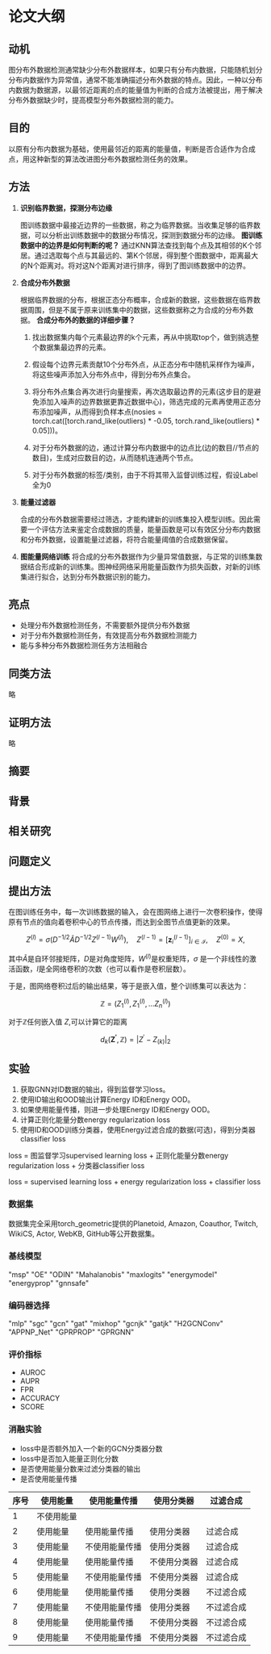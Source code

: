 # 论文大纲

## 动机

图分布外数据检测通常缺少分布外数据样本，如果只有分布内数据，只能随机划分分布内数据作为异常值，通常不能准确描述分布外数据的特点。因此，一种以分布内数据为数据源，以最邻近距离的点的能量值为判断的合成方法被提出，用于解决分布外数据缺少时，提高模型分布外数据检测的能力。

## 目的

以原有分布内数据为基础，使用最邻近的距离的能量值，判断是否合适作为合成点，用这种新型的算法改进图分布外数据检测任务的效果。

## 方法

1. **识别临界数据，探测分布边缘**

   图训练数据中最接近边界的一些数据，称之为临界数据。当收集足够的临界数据，可以分析出训练数据中的数据分布情况，探测到数据分布的边缘。
   **图训练数据中的边界是如何判断的呢？**
   通过KNN算法查找到每个点及其相邻的K个邻居。通过选取每个点与其最远的、第K个邻居，得到整个图数据中，距离最大的N个距离对。将对这N个距离对进行排序，得到了图训练数据中的边界。

2. **合成分布外数据**

   根据临界数据的分布，根据正态分布概率，合成新的数据，这些数据在临界数据周围，但是不属于原来训练集中的数据，这些数据称之为合成的分布外数据。
   **合成分布外的数据的详细步骤？**

    1. 找出数据集内每个元素最边界的k个元素，再从中挑取top个，做到挑选整个数据集最边界的元素。

    2. 假设每个边界元素贡献10个分布外点，从正态分布中随机采样作为噪声，将这些噪声添加入分布外点中，得到分布外点集合。

    3. 将分布外点集合再次进行向量搜索，再次选取最边界的元素(这步目的是避免添加入噪声的边界数据更靠近数据中心)，筛选完成的元素再使用正态分布添加噪声，从而得到负样本点(nosies = torch.cat([torch.rand_like(outliers) * -0.05, torch.rand_like(outliers) * 0.05]))。

    4. 对于分布外数据的边，通过计算分布内数据中的边点比(边的数目//节点的数目)，生成对应数目的边，从而随机连通两个节点。

    5. 对于分布外数据的标签/类别，由于不将其带入监督训练过程，假设Label全为0

3. **能量过滤器**

   合成的分布外数据需要经过筛选，才能构建新的训练集投入模型训练。因此需要一个评估方法来鉴定合成数据的质量，能量函数是可以有效区分分布内数据和分布外数据，设置能量过滤器，将符合能量阈值的合成数据保留。

4. **图能量网络训练**
   将合成的分布外数据作为少量异常值数据，与正常的训练集数据结合形成新的训练集。图神经网络采用能量函数作为损失函数，对新的训练集进行拟合，达到分布外数据识别的能力。

## 亮点

- 处理分布外数据检测任务，不需要额外提供分布外数据
- 对于分布外数据检测任务，有效提高分布外数据检测能力
- 能与多种分布外数据检测任务方法相融合

## 同类方法

略

## 证明方法

略

## 摘要

## 背景

## 相关研究

## 问题定义

## 提出方法

在图训练任务中，每一次训练数据的输入，会在图网络上进行一次卷积操作，使得原有节点的值向着卷积中心的节点传播，而达到全图节点值更新的效果。

```math
Z^{(l)}=\sigma\left(D^{-1 / 2} \tilde{A} D^{-1 / 2} Z^{(l-1)} W^{(l)}\right), \quad Z^{(l-1)}=\left[\mathbf{z}_i^{(l-1)}\right]_{i \in \mathcal{I}}, \quad Z^{(0)}=X,
```

其中$`\tilde{A} `$是自环邻接矩阵，$`D`$是对角度矩阵，$`W^{(l)}`$是权重矩阵，$`\sigma `$ 是一个非线性的激活函数，$`l`$是全网络卷积的次数（也可以看作是卷积层数）。

于是，图网络卷积过后的输出结果，等于是嵌入值，整个训练集可以表达为：

$$
\mathbb{Z}=\left({Z^{(l)}_1},{Z^{(l)}_1}, \dots {Z^{(l)}_n}\right)
$$

对于$` \mathbb{Z}`$任何嵌入值 $Z$,可以计算它的距离

$$
d_k\left(\mathbf{Z^{\prime}}, \mathbb{Z}\right)=\left| {Z}^{\prime} - {Z}_{(k)} \right|_2
$$

## 实验

1. 获取GNN对ID数据的输出，得到监督学习loss。
2. 使用ID输出和OOD输出计算Energy ID和Energy OOD。
3. 如果使用能量传播，则进一步处理Energy ID和Energy OOD。
4. 计算正则化能量分数energy regularization loss
5. 使用ID和OOD训练分类器，使用Energy过滤合成的数据(可选)，得到分类器classifier loss

loss = 图监督学习supervised learning loss + 正则化能量分数energy regularization loss + 分类器classifier loss

loss = supervised learning loss + energy regularization loss + classifier loss

### 数据集

数据集完全采用torch_geometric提供的Planetoid, Amazon, Coauthor, Twitch, WikiCS, Actor, WebKB, GitHub等公开数据集。

### 基线模型

"msp" "OE" "ODIN" "Mahalanobis" "maxlogits" "energymodel" "energyprop" "gnnsafe"

### 编码器选择

"mlp" "sgc" "gcn" "gat" "mixhop" "gcnjk" "gatjk" "H2GCNConv" "APPNP_Net" "GPRPROP" "GPRGNN"

### 评价指标

- AUROC
- AUPR
- FPR
- ACCURACY
- SCORE

### 消融实验

- loss中是否额外加入一个新的GCN分类器分数
- loss中是否加入能量正则化分数
- 是否使用能量分数来过滤分类器的输出
- 是否使用能量传播

| 序号 | 使用能量  | 使用能量传播  | 使用分类器  | 过滤合成  |
|----|-------|---------|--------|-------|
| 1  | 不使用能量 |         |        |       |
| 2  | 使用能量  | 使用能量传播  | 使用分类器  | 过滤合成  |
| 3  | 使用能量  | 不使用能量传播 | 使用分类器  | 过滤合成  |
| 4  | 使用能量  | 使用能量传播  | 不使用分类器 | 过滤合成  |
| 5  | 使用能量  | 不使用能量传播 | 不使用分类器 | 过滤合成  |
| 6  | 使用能量  | 使用能量传播  | 使用分类器  | 不过滤合成 |
| 7  | 使用能量  | 不使用能量传播 | 使用分类器  | 不过滤合成 |
| 8  | 使用能量  | 使用能量传播  | 不使用分类器 | 不过滤合成 |
| 9  | 使用能量  | 不使用能量传播 | 不使用分类器 | 不过滤合成 |
